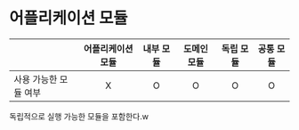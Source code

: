 # 어플리케이션 모듈

| |어플리케이션 모듈|내부 모듈|도메인 모듈|독립 모듈|공통 모듈
|------|:---:|:---:|:---:|:---:|:---:|
|사용 가능한 모듈 여부|X|O|O|O|O|

독립적으로 실행 가능한 모듈을 포함한다.w